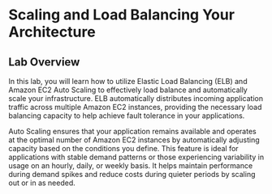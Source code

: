 # Scaling and Load Balancing Your Architecture

## Lab Overview

In this lab, you will learn how to utilize Elastic Load Balancing (ELB) and Amazon EC2 Auto Scaling to effectively load balance and automatically scale your infrastructure. ELB automatically distributes incoming application traffic across multiple Amazon EC2 instances, providing the necessary load balancing capacity to help achieve fault tolerance in your applications.

Auto Scaling ensures that your application remains available and operates at the optimal number of Amazon EC2 instances by automatically adjusting capacity based on the conditions you define. This feature is ideal for applications with stable demand patterns or those experiencing variability in usage on an hourly, daily, or weekly basis. It helps maintain performance during demand spikes and reduce costs during quieter periods by scaling out or in as needed.
